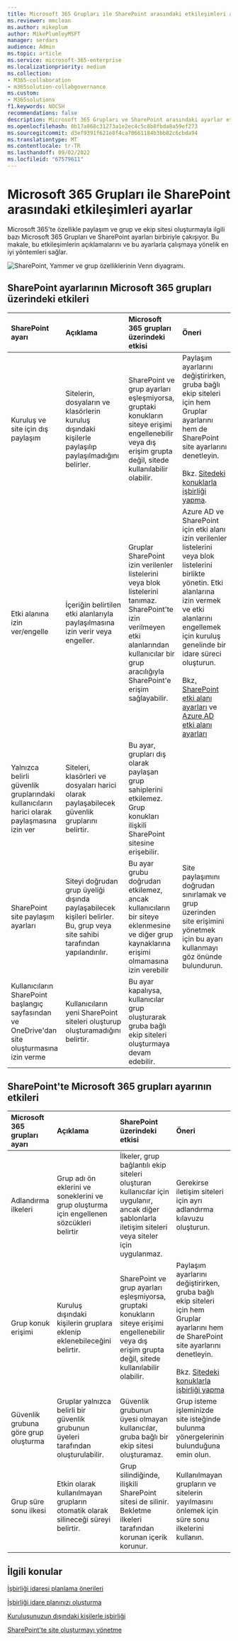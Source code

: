 ```yaml
---
title: Microsoft 365 Grupları ile SharePoint arasındaki etkileşimleri ayarlar
ms.reviewer: mmclean
ms.author: mikeplum
author: MikePlumleyMSFT
manager: serdars
audience: Admin
ms.topic: article
ms.service: microsoft-365-enterprise
ms.localizationpriority: medium
ms.collection:
- M365-collaboration
- m365solution-collabgovernance
ms.custom:
- M365solutions
f1.keywords: NOCSH
recommendations: false
description: Microsoft 365 Grupları ve SharePoint arasındaki ayarlar etkileşimleri hakkında bilgi edinin
ms.openlocfilehash: 8b17a868c31273a1e2ec4c5c8b8fbda8a59ef273
ms.sourcegitcommit: d3ef9391f621e8f4ca70661184b3bb82c6cbda94
ms.translationtype: MT
ms.contentlocale: tr-TR
ms.lasthandoff: 09/02/2022
ms.locfileid: "67579611"
---
```

# <a name="settings-interactions-between-microsoft-365-groups-and-sharepoint"></a>Microsoft 365 Grupları ile SharePoint arasındaki etkileşimleri ayarlar

Microsoft 365'te özellikle paylaşım ve grup ve ekip sitesi oluşturmayla ilgili bazı Microsoft 365 Grupları ve SharePoint ayarları birbiriyle çakışıyor. Bu makale, bu etkileşimlerin açıklamalarını ve bu ayarlarla çalışmaya yönelik en iyi yöntemleri sağlar.

![SharePoint, Yammer ve grup özelliklerinin Venn diyagramı.](../media/groups-sharepoint-venn.png)

## <a name="the-effects-of-sharepoint-settings-on-microsoft-365-groups"></a>SharePoint ayarlarının Microsoft 365 grupları üzerindeki etkileri

|SharePoint ayarı|Açıklama|Microsoft 365 grupları üzerindeki etkisi|Öneri|
|:-----------------|:----------|:-----------------------------|:-------------|
|Kuruluş ve site için dış paylaşım|Sitelerin, dosyaların ve klasörlerin kuruluş dışındaki kişilerle paylaşılıp paylaşılmadığını belirler.|SharePoint ve grup ayarları eşleşmiyorsa, gruptaki konukların siteye erişimi engellenebilir veya dış erişim grupta değil, sitede kullanılabilir olabilir.|Paylaşım ayarlarını değiştirirken, gruba bağlı ekip siteleri için hem Gruplar ayarlarını hem de SharePoint site ayarlarını denetleyin.<br><br>Bkz. [Sitedeki konuklarla işbirliği yapma](./collaborate-in-site.md).|
|Etki alanına izin ver/engelle|İçeriğin belirtilen etki alanlarıyla paylaşılmasına izin verir veya engeller.|Gruplar SharePoint izin verilenler listelerini veya blok listelerini tanımaz. SharePoint'te izin verilmeyen etki alanlarından kullanıcılar bir grup aracılığıyla SharePoint'e erişim sağlayabilir.|Azure AD ve SharePoint için etki alanı izin verilenler listelerini veya blok listelerini birlikte yönetin. Etki alanlarına izin vermek ve etki alanlarını engellemek için kuruluş genelinde bir idare süreci oluşturun.<br><br>Bkz[. SharePoint etki alanı ayarları](/sharepoint/restricted-domains-sharing) ve [Azure AD etki alanı ayarları](/azure/active-directory/b2b/allow-deny-list)|
|Yalnızca belirli güvenlik gruplarındaki kullanıcıların harici olarak paylaşmasına izin ver|Siteleri, klasörleri ve dosyaları harici olarak paylaşabilecek güvenlik gruplarını belirtir.|Bu ayar, grupları dış olarak paylaşan grup sahiplerini etkilemez. Grup konukları ilişkili SharePoint sitesine erişebilir.||
|SharePoint site paylaşım ayarları|Siteyi doğrudan grup üyeliği dışında paylaşabilecek kişileri belirler. Bu, grup veya site sahibi tarafından yapılandırılır.|Bu ayar grubu doğrudan etkilemez, ancak kullanıcıların bir siteye eklenmesine ve diğer grup kaynaklarına erişimi olmamasına izin verebilir|Site paylaşımını doğrudan sınırlamak ve grup üzerinden site erişimini yönetmek için bu ayarı kullanmayı göz önünde bulundurun.|
|Kullanıcıların SharePoint başlangıç sayfasından ve OneDrive'dan site oluşturmasına izin verme|Kullanıcıların yeni SharePoint siteleri oluşturup oluşturamadığını belirtir.|Bu ayar kapalıysa, kullanıcılar grup oluşturarak gruba bağlı ekip siteleri oluşturmaya devam edebilir.||

## <a name="the-effects-of-microsoft-365-groups-setting-on-sharepoint"></a>SharePoint'te Microsoft 365 grupları ayarının etkileri

|Microsoft 365 grupları ayarı|Açıklama|SharePoint üzerindeki etkisi|Öneri|
|:---------------------------|:----------|:-------------------|:-------------|
|Adlandırma ilkeleri|Grup adı ön eklerini ve soneklerini ve grup oluşturma için engellenen sözcükleri belirtir|İlkeler, grup bağlantılı ekip siteleri oluşturan kullanıcılar için uygulanır, ancak diğer şablonlarla iletişim siteleri veya siteler için uygulanmaz.|Gerekirse iletişim siteleri için ayrı adlandırma kılavuzu oluşturun.|
|Grup konuk erişimi|Kuruluş dışındaki kişilerin gruplara eklenip eklenebileceğini belirtir.|SharePoint ve grup ayarları eşleşmiyorsa, gruptaki konukların siteye erişimi engellenebilir veya dış erişim grupta değil, sitede kullanılabilir olabilir.|Paylaşım ayarlarını değiştirirken, gruba bağlı ekip siteleri için hem Gruplar ayarlarını hem de SharePoint site ayarlarını denetleyin.<br><br>Bkz. [Sitedeki konuklarla işbirliği yapma](./collaborate-in-site.md)|
|Güvenlik grubuna göre grup oluşturma|Gruplar yalnızca belirli bir güvenlik grubunun üyeleri tarafından oluşturulabilir.|Güvenlik grubunun üyesi olmayan kullanıcılar, gruba bağlı bir ekip sitesi oluşturamaz.|Grup isteme işleminizde site isteğinde bulunma yönergelerinin bulunduğuna emin olun.|
|Grup süre sonu ilkesi|Etkin olarak kullanılmayan grupların otomatik olarak silineceği süreyi belirtir.|Grup silindiğinde, ilişkili SharePoint sitesi de silinir. Bekletme ilkeleri tarafından korunan içerik korunur.|Kullanılmayan grupların ve sitelerin yayılmasını önlemek için süre sonu ilkelerini kullanın.|

## <a name="related-topics"></a>İlgili konular

[İşbirliği idaresi planlama önerileri](collaboration-governance-overview.md#collaboration-governance-planning-recommendations)

[İşbirliği idare planınızı oluşturma](collaboration-governance-first.md)

[Kuruluşunuzun dışındaki kişilerle işbirliği](./collaborate-with-people-outside-your-organization.md)

[SharePoint'te site oluşturmayı yönetme](/sharepoint/manage-site-creation)